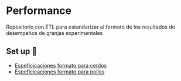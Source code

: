 # Performance
Repositorio con ETL para estandarizar el formato de los resultados de desempeños de granjas experimentales



## Set up :wrench:
* [Espeficicaciones formato para cerdos](https://github.com/SIWAproject/Performance/wiki/Formato-Porcicultura)
* [Espeficicaciones formato para pollos](https://github.com/SIWAproject/Performance/wiki/Formato-Avicultura)


